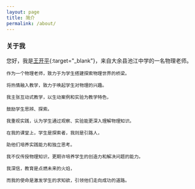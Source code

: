 ```yaml
---
layout: page
title: 简介
permalink: /about/
---
```


### 关于我
您好，我是[王开平](http://www.jxeduyun.com/App.EduSNS/Src/index.php?app=public&mod=PersonCenter&act=index&uid=1026219){:target="_blank"}，来自大余县池江中学的一名物理老师。
```
作为一个物理老师，致力于为学生搭建探索物理世界的桥梁。

将热情融入教学，致力于唤起学生对物理的兴趣。

我主张互动式教学，以生动案例和实验为教学特色，

鼓励学生思辨、探索。

我重视实践，认为学生通过观察、实验能更深入理解物理知识。

在我的课堂上，学生是探索者，我则是引路人，

助他们培养实践能力和独立思考。

我不仅传授物理知识，更期许培养学生的创造力和解决问题的能力。

我深信，教育是点燃未来的火焰，

而我的使命是激发学生的求知欲，引领他们走向成功的道路。

```

